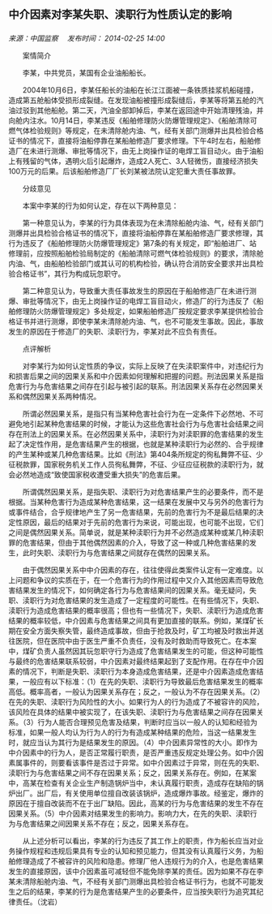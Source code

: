 ## 中介因素对李某失职、渎职行为性质认定的影响

### 

_来源：中国监察_　 _发布时间： 2014-02-25 14:00_

　　案情简介

　　李某，中共党员，某国有企业油船船长。

　　2004年10月6日，李某任船长的油船在长江江面被一条铁质挂浆机船碰撞，造成第五舱船体受损形成裂缝。在发现油船被撞形成裂缝后，李某等将第五舱的汽油过驳到其他船舱。第二天，汽油全部卸掉后，李某在返回途中开始清理残油，并向舱内注水。10月14日，李某违反《船舶修理防火防爆管理规定》、《船舶清除可燃气体检验规则》等规定，在未清除舱内油、气，经有关部门测爆并出具检验合格证书的情况下，直接将油船停靠在某船舶修造厂要求修理。下午4时左右，船舶修造厂在未进行测爆、审批等情况下，由无上岗操作证的电焊工盲目动火。由于油船上有残留的气体，遇明火后引起爆炸，造成2人死亡、3人轻微伤，直接经济损失100万元的后果。后该船舶修造厂厂长刘某被法院认定犯重大责任事故罪。

　　分歧意见

　　本案中李某的行为如何认定，存在以下两种意见：

　　第一种意见认为，李某的行为具体表现为在未清除船舱内油、气，经有关部门测爆并出具检验合格证书的情况下，直接将油船停靠在某船舶修造厂要求修理，其行为违反了《船舶修理防火防爆管理规定》第7条的有关规定，即“船舶进厂、站修理前，应按照船舶检验局制定的《船舶清除可燃气体检验规则》的要求，清除舱内油、气，由船舶检验部门或其认可的机构检验，确认符合消防安全要求并出具检验合格证书”，其行为构成玩忽职守。

　　第二种意见认为，导致重大责任事故发生的原因在于船舶修造厂在未进行测爆、审批等情况下，由无上岗操作证的电焊工盲目动火，修造厂的行为违反了《船舶修理防火防爆管理规定》多处规定，如果船舶修造厂按规定要求李某提供检验合格证书并进行测爆，即使李某未清除舱内油、气，也不可能发生事故。因此，事故发生的原因在于修造厂的失职、渎职行为，李某对此不应负有责任。

　　点评解析

　　对李某行为如何认定性质的争议，实际上反映了在失渎职案件中，对违纪行为和损害后果之间的因果关系和中介因素如何理解和把握的问题。刑法因果关系是指危害行为与危害结果之间存在引起与被引起的联系。刑法因果关系存在必然因果关系和偶然因果关系两种情况。

　　所谓必然因果关系，是指只有当某种危害社会行为在一定条件下必然地、不可避免地引起某种危害结果的时候，才能认为这些危害社会行为与危害社会结果之间存在刑法上的因果关系。在必然因果关系中，渎职行为对渎职罪的危害结果的发生起了决定性作用，是危害结果产生的根据，也就是某种渎职行为必然的、合乎规律的产生某种或某几种危害结果。比如《刑法》第404条所规定的徇私舞弊不征、少征税款罪，国家税务机关工作人员徇私舞弊，不征、少征应征税款的渎职行为，就会必然地造成“致使国家税收遭受重大损失”的危害后果。

　　所谓偶然因果关系，是指失职、渎职行为对危害结果产生的必要条件，而不是根据。当某种危害行为造成某种危害结果，这一结果在发展中又与另外的危害行为或事件结合，合乎规律地产生了另一危害结果，先前的危害行为不是最后结果的决定性原因，最后的结果对于先前的危害行为来说，可能出现，也可能不出现，它们之间是偶然因果关系。简单说，就是某种渎职行为并不必然造成某种或某几种渎职罪的危害结果，但由于其他偶然因素的介入，导致了这一种或几种危害结果的发生，此时失职、渎职行为与危害结果之间就存在偶然的因果关系。

　　由于偶然因果关系中中介因素的存在，往往使得此类案件认定有一定难度。以上问题和争议的实质在于，在一个危害行为的作用过程中又介入其他因素而导致危害结果发生的情况下，如何确定各行为与危害结果间的因果关系。毫无疑问，失职、渎职行为对危害结果的发生造成了一定程度的可能性。在有些情况下，失职、渎职行为造成危害结果的概率很高；但也有一些情况下，失职、渎职行为造成危害结果的概率较低，中介因素与危害结果之间具有更加直接的联系。例如，某煤矿长期在安全方面失察失管，最终造成事故，但由于抢救及时，矿工均被及时救出并送往医院，但在医院中由于医生严重不负责任，没有及时救助而导致死亡。在本案中，煤矿负责人虽然因其玩忽职守行为造成了危害结果发生的可能，但这种可能性与最终的危害结果联系较弱，中介因素对最终结果起到了支配作用。在存在中介因素的情况下，判断是失职、渎职行为本身造成危害结果，还是中介因素造成危害结果，一般应有以下标准：（1）在先的失职、渎职行为导致最后危害结果发生的概率高低。概率高者，一般认为因果关系存在；反之，一般认为不存在因果关系。（2）在先的失职、渎职行为风险性的大小。如果行为人的行为造成了不被容许的风险，该风险在具体的结果中被实现了，在该失职、渎职行为与危害结果之间存在因果关系。（3）行为人能否合理预见危害及结果，判断时应当以一般人的认知和经验为标准，如果一般人均认为行为人的行为有造成某种结果的危险，当这一结果发生时，就应当认为其行为是结果发生的原因。（4）中介因素异常性的大小。即作为中介因素中的行为人，是否正常履行职责，是否严重违反规定处理公务。如中介因素属事件的，则要看该事件是否过于异常。如中介因素过于异常，则在先的失职、渎职行为与危害结果之间不存在因果关系；反之，因果关系存在。例如，在某案中，高某在检查有关企业生产制造锅炉当中，未认真履行职责，造成存在缺陷的锅炉出厂。出厂后，有关使用单位擅自改装该锅炉，造成爆炸事故。经鉴定，爆炸的原因在于擅自改装而不在于出厂缺陷。因此，高某的行为与危害结果的发生不存在因果关系。（5）中介因素对结果发生的影响力。影响力大，在先的失职、渎职行为与危害结果之间因果关系不存在；反之，因果关系存在。

　　从上述分析可以看出，李某的行为违反了其工作上的职责，作为船长应当对业务操作规程和违规后果具有专业的认知和预见能力，但其没有认真履行义务，为船舶修理造成了不被容许的风险和隐患。修理厂他人违规行为的介入，也是危害结果发生的直接原因，该中介因素虽可减轻但不能免除李某的责任。因为如果不存在李某未清除船舱内油、气，不经有关部门测爆出具检验合格证书行为，也就不可能发生之后的结果，李某的行为是危害结果产生的必要条件，应当按失职行为追究其纪律责任。（沈岩）